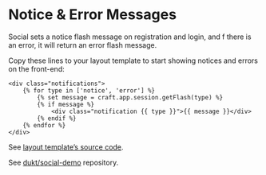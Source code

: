 # Notice & Error Messages

Social sets a notice flash message on registration and login, and f there is an error, it will return an error flash message.

Copy these lines to your layout template to start showing notices and errors on the front-end:
    
    <div class="notifications">
        {% for type in ['notice', 'error'] %}
            {% set message = craft.app.session.getFlash(type) %}
            {% if message %}
                <div class="notification {{ type }}">{{ message }}</div>
            {% endif %}
        {% endfor %}
    </div>
    
See [layout template’s source code](https://github.com/dukt/social-demo/blob/v2/craft/templates/social/_layouts/site.html#L65).

See [dukt/social-demo](https://github.com/dukt/social-demo/) repository.